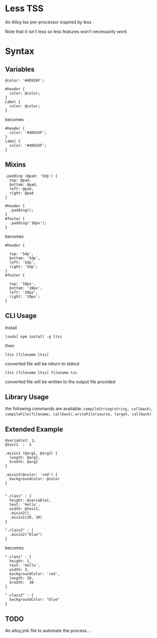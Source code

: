 # Less TSS

An Alloy tss pre-processor inspired by less

Note that it isn't less so less features won't necessarily work

# Syntax

## Variables

```
@color: '#4D926F';

#header {
  color: @color;
}
Label {
  color: @color;
}
```

becomes

```
#header {
  color: '#4D926F';
}
Label {
  color: '#4D926F';
}
```

## Mixins

```
.padding (@pad: '5dp') {
  top: @pad,
  bottom: @pad,
  left: @pad,
  right: @pad
}

#header {
  .padding();
}
#footer {
  .padding('10px');
}
```

becomes

```
#header {
  
  top: '5dp',
  bottom: '5dp',
  left: '5dp',
  right: '5dp';
}
#footer {
  
  top: '10px',
  bottom: '10px',
  left: '10px',
  right: '10px';
}

```


## CLI Usage

Install

```
[sudo] npm install -g ltss
```

then

```
ltss [filename.ltss]
```

converted file will be return to stdout

```
ltss [filename.ltss] filename.tss
```

converted file will be written to the output file provided


## Library Usage

the following commands are available: `compileString(string, callback)`, `compileFile(filename, callback)`,
`writeFile(source, target, callback)`

## Extended Example

```
@variable1: 1;
@test2  :  3

.mixin1 (@arg1, @arg2) {
  length: @arg1,
  bredth: @arg2
}

.mixin2(@color: 'red') {
  backgroundColor: @color
}


".class" : {
  height: @variable1,
  text: 'hello',
  width: @test2,
  .mixin2(),
  .mixin1(20, 30)
}

".class2" : {
  .mixin2("blue")
}
```

becomes

```
".class" : {
  height: 1,
  text: 'hello',
  width: 3,
  backgroundColor: 'red',
  length: 20,
  bredth:  30
}

".class2" : {
  backgroundColor: "blue"
}
```

## TODO

An alloy.jmk file to automate the process...

